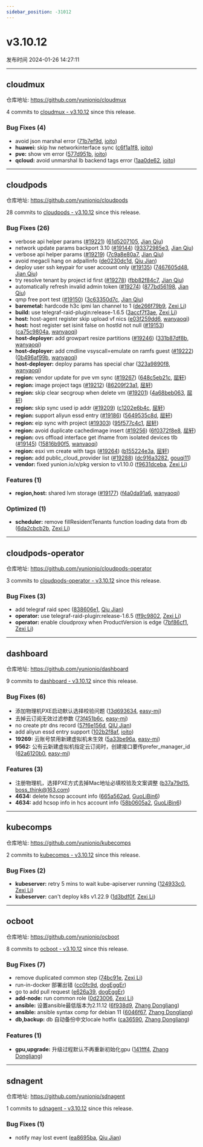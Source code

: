 ```yaml
---
sidebar_position: -31012
---
```


# v3.10.12

发布时间 2024-01-26 14:27:11

-----

## cloudmux

仓库地址: https://github.com/yunionio/cloudmux

4 commits to [cloudmux - v3.10.12] since this release.

### Bug Fixes (4)
- avoid json marshal error ([71b7ef9d](https://github.com/yunionio/cloudmux/commit/71b7ef9d35b411c50445d384240e525de3ba1c98), [ioito](mailto:qu_xuan@icloud.com))
- **huawei:** skip hw networkinterface sync ([c6f1a1f8](https://github.com/yunionio/cloudmux/commit/c6f1a1f8da7fbdc3f1b7cbf1e01cec456b46d543), [ioito](mailto:qu_xuan@icloud.com))
- **pve:** show vm error ([577d951b](https://github.com/yunionio/cloudmux/commit/577d951bc83f39bb7cf9c8d299d001ebe9b31c6e), [ioito](mailto:qu_xuan@icloud.com))
- **qcloud:** avoid unmarshal lb backend tags error ([1aa0de62](https://github.com/yunionio/cloudmux/commit/1aa0de621c08dfcb6050f62338d9198db251db07), [ioito](mailto:qu_xuan@icloud.com))

[cloudmux - v3.10.12]: https://github.com/yunionio/cloudmux/compare/v3.10.11...v3.10.12
-----

## cloudpods

仓库地址: https://github.com/yunionio/cloudpods

28 commits to [cloudpods - v3.10.12] since this release.

### Bug Fixes (26)
- verbose api helper params ([#19221](https://github.com/yunionio/cloudpods/issues/19221)) ([61d5207105](https://github.com/yunionio/cloudpods/commit/61d5207105814aabaa7d1c45cb90caa1736383c0), [Jian Qiu](mailto:swordqiu@gmail.com))
- network update params backport 3.10 ([#19144](https://github.com/yunionio/cloudpods/issues/19144)) ([93372985e3](https://github.com/yunionio/cloudpods/commit/93372985e3c03b323b2c6d01177fa1e8af70ebcc), [Jian Qiu](mailto:swordqiu@gmail.com))
- verbose api helper params ([#19219](https://github.com/yunionio/cloudpods/issues/19219)) ([7c9a8e80a7](https://github.com/yunionio/cloudpods/commit/7c9a8e80a7040813f6a4018ab620824926b3df9b), [Jian Qiu](mailto:swordqiu@gmail.com))
- avoid megacli hang on adpallinfo ([de0230dc1d](https://github.com/yunionio/cloudpods/commit/de0230dc1d11060219e40131a91c3c1d342007c7), [Qiu Jian](mailto:qiujian@yunionyun.com))
- deploy user ssh keypair for user account only ([#19135](https://github.com/yunionio/cloudpods/issues/19135)) ([7467605d48](https://github.com/yunionio/cloudpods/commit/7467605d482f0c060f5735e02fa23ada21dcd453), [Jian Qiu](mailto:swordqiu@gmail.com))
- try resolve tenant by project id first ([#19278](https://github.com/yunionio/cloudpods/issues/19278)) ([fbb82f84c7](https://github.com/yunionio/cloudpods/commit/fbb82f84c7d24b5687128c52af158a90c355c696), [Jian Qiu](mailto:swordqiu@gmail.com))
- automatically refresh invalid admin token ([#19274](https://github.com/yunionio/cloudpods/issues/19274)) ([877bd56198](https://github.com/yunionio/cloudpods/commit/877bd56198d59dcbdef226ff13193e93a36ce623), [Jian Qiu](mailto:swordqiu@gmail.com))
- qmp free port test ([#19150](https://github.com/yunionio/cloudpods/issues/19150)) ([3c63350d7c](https://github.com/yunionio/cloudpods/commit/3c63350d7cad230acbc0c77f0dcea667d4dda86f), [Jian Qiu](mailto:swordqiu@gmail.com))
- **baremetal:** hardcode h3c ipmi lan channel to 1 ([de266f79b9](https://github.com/yunionio/cloudpods/commit/de266f79b9cc68e21e2f443d33522bd4f0e73292), [Zexi Li](mailto:zexi.li@icloud.com))
- **build:** use telegraf-raid-plugin:release-1.6.5 ([3accf7f3ae](https://github.com/yunionio/cloudpods/commit/3accf7f3aee2f20b6c8a67809d8a089942567695), [Zexi Li](mailto:zexi.li@icloud.com))
- **host:** host-agent register skip upload vf nics ([e03f259dd6](https://github.com/yunionio/cloudpods/commit/e03f259dd600dc331c34dd4079ecea598c1a6a7d), [wanyaoqi](mailto:d3lx.yq@gmail.com))
- **host:** host register set isinit false on hostId not null ([#19153](https://github.com/yunionio/cloudpods/issues/19153)) ([ca75c9804a](https://github.com/yunionio/cloudpods/commit/ca75c9804a2ad1a1bc0d2b7953fb890ac2d096c1), [wanyaoqi](mailto:18528551+wanyaoqi@users.noreply.github.com))
- **host-deployer:** add growpart resize partitions ([#19246](https://github.com/yunionio/cloudpods/issues/19246)) ([331b87df8b](https://github.com/yunionio/cloudpods/commit/331b87df8beec886184af1bee692ad198b59697a), [wanyaoqi](mailto:18528551+wanyaoqi@users.noreply.github.com))
- **host-deployer:** add cmdline vsyscall=emulate on ramfs guest ([#19222](https://github.com/yunionio/cloudpods/issues/19222)) ([0b496af99b](https://github.com/yunionio/cloudpods/commit/0b496af99bc4e18e2035c7f4aa57f4e1089d2fb6), [wanyaoqi](mailto:18528551+wanyaoqi@users.noreply.github.com))
- **host-deployer:** deploy params has special char ([323a9890f8](https://github.com/yunionio/cloudpods/commit/323a9890f82acc0ec35e8e9bd9732c764c476292), [wanyaoqi](mailto:d3lx.yq@gmail.com))
- **region:** vendor update for pve vm sync ([#19267](https://github.com/yunionio/cloudpods/issues/19267)) ([648c5eb21c](https://github.com/yunionio/cloudpods/commit/648c5eb21c16f06b59c9458db21203899e2fca5d), [屈轩](mailto:qu_xuan@icloud.com))
- **region:** image project tags ([#19212](https://github.com/yunionio/cloudpods/issues/19212)) ([86209f23a1](https://github.com/yunionio/cloudpods/commit/86209f23a1bbe691f998cacd7679cd4cd831c4bf), [屈轩](mailto:qu_xuan@icloud.com))
- **region:** skip clear secgroup when delete vm ([#19201](https://github.com/yunionio/cloudpods/issues/19201)) ([4a68beb063](https://github.com/yunionio/cloudpods/commit/4a68beb063801b8b5c02c5dea607fa2bb32f39b7), [屈轩](mailto:qu_xuan@icloud.com))
- **region:** skip sync used ip addr ([#19209](https://github.com/yunionio/cloudpods/issues/19209)) ([c1202e6b4c](https://github.com/yunionio/cloudpods/commit/c1202e6b4c753be4fe03e28e840b13e4cba44f87), [屈轩](mailto:qu_xuan@icloud.com))
- **region:** support aliyun essd entry ([#19186](https://github.com/yunionio/cloudpods/issues/19186)) ([5649535c8d](https://github.com/yunionio/cloudpods/commit/5649535c8dbe1d5802394716385c4a23562971b1), [屈轩](mailto:qu_xuan@icloud.com))
- **region:** eip sync with project ([#19303](https://github.com/yunionio/cloudpods/issues/19303)) ([95f577c4c1](https://github.com/yunionio/cloudpods/commit/95f577c4c1100483182952cb495c61fb6df31600), [屈轩](mailto:qu_xuan@icloud.com))
- **region:** avoid duplicate cachedimage insert ([#19256](https://github.com/yunionio/cloudpods/issues/19256)) ([6f0372f8e8](https://github.com/yunionio/cloudpods/commit/6f0372f8e8f10b42bb12d03835d769772d730735), [屈轩](mailto:qu_xuan@icloud.com))
- **region:** ovs offload interface get ifname from isolated devices tlb ([#19145](https://github.com/yunionio/cloudpods/issues/19145)) ([15816b90f5](https://github.com/yunionio/cloudpods/commit/15816b90f55b73adc3e9f21bc76e1e022b2a4a0c), [wanyaoqi](mailto:18528551+wanyaoqi@users.noreply.github.com))
- **region:** esxi vm create with tags ([#19264](https://github.com/yunionio/cloudpods/issues/19264)) ([b155224e3a](https://github.com/yunionio/cloudpods/commit/b155224e3a017828223b0201e6416afe76443c37), [屈轩](mailto:qu_xuan@icloud.com))
- **region:** add public_cloud_provider list ([#19288](https://github.com/yunionio/cloudpods/issues/19288)) ([dc916a3282](https://github.com/yunionio/cloudpods/commit/dc916a32827468816537abeb44c00805ece4d4a8), [gouqi11](mailto:66834753+gouqi11@users.noreply.github.com))
- **vendor:** fixed yunion.io/x/pkg version to v1.10.0 ([f9631dceba](https://github.com/yunionio/cloudpods/commit/f9631dcebacdd8ff8bb556d05915fd963ba060ea), [Zexi Li](mailto:zexi.li@icloud.com))

### Features (1)
- **region,host:** shared lvm storage ([#19177](https://github.com/yunionio/cloudpods/issues/19177)) ([f4a0da91a6](https://github.com/yunionio/cloudpods/commit/f4a0da91a65edfa4da0cb14f508eab2d34d53753), [wanyaoqi](mailto:18528551+wanyaoqi@users.noreply.github.com))

### Optimized (1)
- **scheduler:** remove fillResidentTenants function loading data from db ([6da2cbcb2b](https://github.com/yunionio/cloudpods/commit/6da2cbcb2b6e5c4a605b6f6385f458aafe135c91), [Zexi Li](mailto:zexi.li@icloud.com))

[cloudpods - v3.10.12]: https://github.com/yunionio/cloudpods/compare/v3.10.11...v3.10.12
-----

## cloudpods-operator

仓库地址: https://github.com/yunionio/cloudpods-operator

3 commits to [cloudpods-operator - v3.10.12] since this release.

### Bug Fixes (3)
- add telegraf raid spec ([838606e1](https://github.com/yunionio/cloudpods-operator/commit/838606e136c3f53c07b5569139bead082e6992e5), [Qiu Jian](mailto:qiujian@yunionyun.com))
- **operator:** use telegraf-raid-plugin:release-1.6.5 ([ff9c9802](https://github.com/yunionio/cloudpods-operator/commit/ff9c98020498bda31a8c73bc1a81571ef2d68797), [Zexi Li](mailto:zexi.li@icloud.com))
- **operator:** enable cloudproxy when ProductVersion is edge ([7bf86cf1](https://github.com/yunionio/cloudpods-operator/commit/7bf86cf1c7d0e5272754b3e7713b443fa9fa4fb7), [Zexi Li](mailto:zexi.li@icloud.com))

[cloudpods-operator - v3.10.12]: https://github.com/yunionio/cloudpods-operator/compare/v3.10.11...v3.10.12
-----

## dashboard

仓库地址: https://github.com/yunionio/dashboard

9 commits to [dashboard - v3.10.12] since this release.

### Bug Fixes (6)
- 添加物理机PXE启动默认选择校验问题 ([13d693634](https://github.com/yunionio/dashboard/commit/13d693634f2dba2ea7ed487459a4fc19990d0980), [easy-mj](mailto:boss_think@163.com))
- 去掉云订阅无效过滤参数 ([73f451b6c](https://github.com/yunionio/dashboard/commit/73f451b6c120e767be53393ef6569f807c2a69db), [easy-mj](mailto:boss_think@163.com))
- no create ptr dns record ([57f6e156d](https://github.com/yunionio/dashboard/commit/57f6e156d4cef5e45204df28e9040fe0645c366f), [QIU Jian](mailto:qiujian@yunionyun.com))
- add aliyun essd entry support ([102b2f8af](https://github.com/yunionio/dashboard/commit/102b2f8afd10596e670f5bb5ec4fa599e6c9bc47), [ioito](mailto:qu_xuan@icloud.com))
- **19269:** 云账号禁用新建虚拟机未生效 ([5a33be96a](https://github.com/yunionio/dashboard/commit/5a33be96abdd7bf465452ffede317eb06d1ac68b), [easy-mj](mailto:boss_think@163.com))
- **9562:** 公有云新建虚拟机指定云订阅时，创建接口要传prefer_manager_id ([62a6120b0](https://github.com/yunionio/dashboard/commit/62a6120b025a8f9a94a8eb4db40065e3d299c4ce), [easy-mj](mailto:boss_think@163.com))

### Features (3)
- 注册物理机，选择PXE方式去掉Mac地址必填校验及文案调整 ([b37a79d15](https://github.com/yunionio/dashboard/commit/b37a79d156caedfc574811c421667bcaa59d83bc), [boss_think@163.com](mailto:boss_think@163.com))
- **4634:** delete hcsop account info ([665a562ad](https://github.com/yunionio/dashboard/commit/665a562ad45d4225ada21dc1557f8c8d832329aa), [GuoLiBin6](mailto:glbin533@163.com))
- **4634:** add hcsop info in hcs account info ([58b0605a2](https://github.com/yunionio/dashboard/commit/58b0605a21a116b61fe55cb6c96b01a35a935639), [GuoLiBin6](mailto:glbin533@163.com))

[dashboard - v3.10.12]: https://github.com/yunionio/dashboard/compare/v3.10.11...v3.10.12
-----

## kubecomps

仓库地址: https://github.com/yunionio/kubecomps

2 commits to [kubecomps - v3.10.12] since this release.

### Bug Fixes (2)
- **kubeserver:** retry 5 mins to wait kube-apiserver running ([124933c0](https://github.com/yunionio/kubecomps/commit/124933c0da7007d75f3e7846941e4031ff468abd), [Zexi Li](mailto:zexi.li@icloud.com))
- **kubeserver:** can't deploy k8s v1.22.9 ([1d3bdf0f](https://github.com/yunionio/kubecomps/commit/1d3bdf0fbb44bd220d5ad6488a9e9c5efd37269e), [Zexi Li](mailto:zexi.li@icloud.com))

[kubecomps - v3.10.12]: https://github.com/yunionio/kubecomps/compare/v3.10.11...v3.10.12
-----

## ocboot

仓库地址: https://github.com/yunionio/ocboot

8 commits to [ocboot - v3.10.12] since this release.

### Bug Fixes (7)
- remove duplicated common step ([74bc91e](https://github.com/yunionio/ocboo/commit/74bc91ee558dbbaa759a4f280bf917de9dcb677d), [Zexi Li](mailto:zexi.li@icloud.com))
- run-in-docker 部署出错 ([cc0fc9d](https://github.com/yunionio/ocboo/commit/cc0fc9db67149f94836c3dae09e567868ce82782), [dogEggEr](mailto:54271145+huhaiqwer@users.noreply.github.com))
- go to add pull request ([e626a39](https://github.com/yunionio/ocboo/commit/e626a39bbe8db37209c000d7dd5aab4daf436f0a), [dogEggEr](mailto:54271145+huhaiqwer@users.noreply.github.com))
- **add-node:** run common role ([0d23006](https://github.com/yunionio/ocboo/commit/0d230068ab22ea84175bd389e12197fbe4d534ba), [Zexi Li](mailto:zexi.li@icloud.com))
- **ansible:** 设置ansible最低版本为2.11.12 ([6f938d9](https://github.com/yunionio/ocboo/commit/6f938d98e9ca0c868eff713d08c41af3842f2735), [Zhang Dongliang](mailto:zhangdongliang@yunion.cn))
- **ansible:** ansible syntax comp for debian 11 ([6046f67](https://github.com/yunionio/ocboo/commit/6046f678a9f6cef29a324cd49c92d425b019ab04), [Zhang Dongliang](mailto:zhangdongliang@yunion.cn))
- **db,backup:** db 自动备份中文locale hotfix ([ca36590](https://github.com/yunionio/ocboo/commit/ca36590d3ea84ee843d3ace7f35631cf311db518), [Zhang Dongliang](mailto:zhangdongliang@yunion.cn))

### Features (1)
- **gpu,upgrade:** 升级过程默认不再重新初始化gpu ([141fff4](https://github.com/yunionio/ocboo/commit/141fff4b10884660ab4369cc6ca611c01c0f7abf), [Zhang Dongliang](mailto:zhangdongliang@yunion.cn))

[ocboot - v3.10.12]: https://github.com/yunionio/ocboot/compare/v3.10.11...v3.10.12
-----

## sdnagent

仓库地址: https://github.com/yunionio/sdnagent

1 commits to [sdnagent - v3.10.12] since this release.

### Bug Fixes (1)
- notify may lost event ([ea8695ba](https://github.com/yunionio/sdnagen/commit/ea8695ba978a9aebd528a34039fe57208a49c806), [Qiu Jian](mailto:qiujian@yunionyun.com))

[sdnagent - v3.10.12]: https://github.com/yunionio/sdnagent/compare/v3.10.11...v3.10.12
